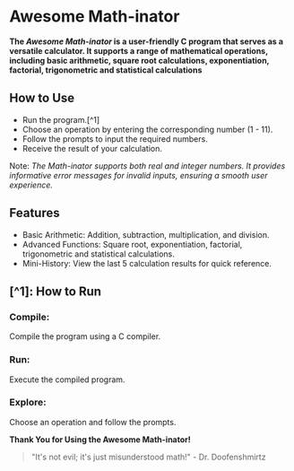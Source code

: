 # Awesome Math-inator #
**The _Awesome Math-inator_ is a user-friendly C program that serves as a versatile calculator. It supports a range of mathematical operations, including basic arithmetic, square root calculations, exponentiation, factorial, trigonometric and statistical calculations**

## How to Use ##
- Run the program.[^1]
- Choose an operation by entering the corresponding number (1 - 11).
- Follow the prompts to input the required numbers.
- Receive the result of your calculation.

Note: _The Math-inator supports both real and integer numbers. It provides informative error messages for invalid inputs, ensuring a smooth user experience._

## Features ##
- Basic Arithmetic: Addition, subtraction, multiplication, and division.
- Advanced Functions: Square root, exponentiation, factorial, trigonometric and statistical calculations.
- Mini-History: View the last 5 calculation results for quick reference.

## [^1]: How to Run ##

### Compile: ###
Compile the program using a C compiler.

### Run: ###
Execute the compiled program.

### Explore: ###
Choose an operation and follow the prompts.


**Thank You for Using the Awesome Math-inator!**

> "It's not evil; it's just misunderstood math!" - Dr. Doofenshmirtz